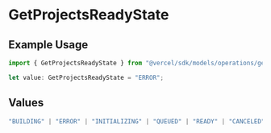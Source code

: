 # GetProjectsReadyState

## Example Usage

```typescript
import { GetProjectsReadyState } from "@vercel/sdk/models/operations/getprojects.js";

let value: GetProjectsReadyState = "ERROR";
```

## Values

```typescript
"BUILDING" | "ERROR" | "INITIALIZING" | "QUEUED" | "READY" | "CANCELED"
```